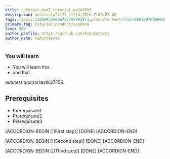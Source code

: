 ```yaml
---
title: autotest_pool_tutorial-es243fXf
description: autotestw2Y121_11/14/2020 7:09:23 AM
tags: [topic:139269250608756787992873,products:tech/73554900100700000996,tutorial:experience/advanced]
primary_tag: tutorial:product/sapHana
time: 588
author_profile: https://github.com/ksAutotests
author_name: ksAutotests
---
```

### You will learn
- You will learn this
- and that

autotest tutorial textK37F56

## Prerequisites
- Prerequisute1
- Prerequisute2
- Prerequisute3

[ACCORDION-BEGIN [](First step)]
[DONE]
[ACCORDION-END]

[ACCORDION-BEGIN [](Second step)]
[DONE]
[ACCORDION-END]

[ACCORDION-BEGIN [](Third step)]
[DONE]
[ACCORDION-END]

